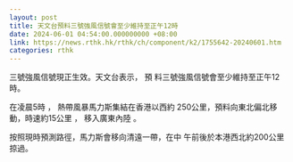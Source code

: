 ```yaml
---
layout: post
title: 天文台預料三號強風信號會至少維持至正午12時
date: 2024-06-01 04:54:00.000000000 +08:00
link: https://news.rthk.hk/rthk/ch/component/k2/1755642-20240601.htm
categories: rthk
---
```


三號強風信號現正生效。天文台表示， 預 料三號強風信號會至少維持至正午12時。

在凌晨5時 ， 熱帶風暴馬力斯集結在香港以西約 250公里，預料向東北偏北移動，時速約15公里 ， 移入廣東內陸 。 

按照現時預測路徑，馬力斯會移向清遠一帶，在中 午前後於本港西北約200公里掠過。
